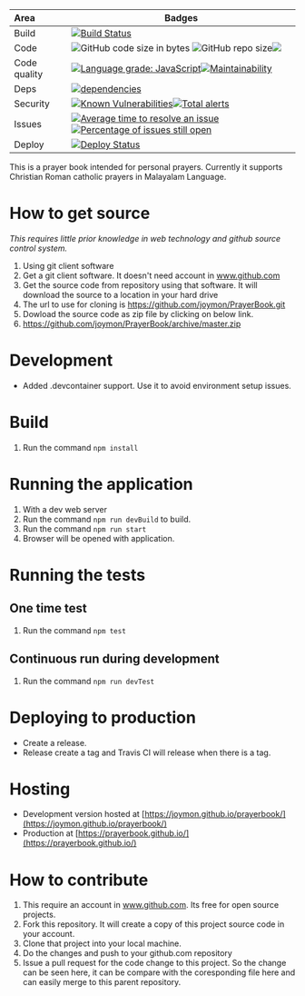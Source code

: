 | Area | Badges |
|:---|---|
| Build | [![Build Status](https://travis-ci.org/joymon/prayerbook.svg)](https://travis-ci.org/joymon/prayerbook)|
| Code | ![GitHub code size in bytes](https://img.shields.io/github/languages/code-size/joymon/prayerbook) ![GitHub repo size](https://img.shields.io/github/repo-size/joymon/prayerbook)[![](https://tokei.rs/b1/github/joymon/prayerbook)](https://github.com/joymon/prayerbook)  |
| Code quality | [![Language grade: JavaScript](https://img.shields.io/lgtm/grade/javascript/g/joymon/prayerbook.svg?logo=lgtm&logoWidth=18)](https://lgtm.com/projects/g/joymon/prayerbook/context:javascript)[![Maintainability](https://api.codeclimate.com/v1/badges/15c9bcf2a0f9a4363804/maintainability)](https://codeclimate.com/github/joymon/PrayerBook/maintainability)
| Deps | [![dependencies](https://david-dm.org/joymon/prayerbook.svg)](https://david-dm.org/joymon/prayerbook)|
| Security | [![Known Vulnerabilities](https://snyk.io/test/github/joymon/prayerbook/badge.svg?targetFile=package.json)](https://snyk.io/test/github/joymon/prayerbook?targetFile=package.json)[![Total alerts](https://img.shields.io/lgtm/alerts/g/joymon/prayerbook.svg?logo=lgtm&logoWidth=18)](https://lgtm.com/projects/g/joymon/prayerbook/alerts/) |
| Issues | [![Average time to resolve an issue](http://isitmaintained.com/badge/resolution/joymon/prayerbook.svg)](http://isitmaintained.com/project/joymon/prayerbook.in "Average time to resolve an issue") [![Percentage of issues still open](http://isitmaintained.com/badge/open/joymon/prayerbook.svg)](http://isitmaintained.com/project/joymon/prayerbook "Percentage of issues still open") |
| Deploy | [![Deploy Status](https://travis-ci.org/joymon/prayerbook.svg)](https://travis-ci.org/joymon/prayerbook) |

This is a prayer book intended for personal prayers. Currently it supports Christian Roman catholic prayers in Malayalam Language.

# How to get source

*This requires little prior knowledge in web technology and github source control system.*

1. Using git client software
 1. Get a git client software. It doesn't need account in www.github.com
 2. Get the source code from repository using that software. It will download the source to a location in your hard drive
  1. The url to use for cloning is https://github.com/joymon/PrayerBook.git  
2. Dowload the source code as zip file by clicking on below link.
 1. https://github.com/joymon/PrayerBook/archive/master.zip

# Development

- Added .devcontainer support. Use it to avoid environment setup issues.

# Build

1. Run the command `npm install`

# Running the application
1. With a dev web server
 1. Run the command `npm run devBuild` to build. 
 2. Run the command `npm run start`
 3. Browser will be opened with application.

# Running the tests
## One time test
1. Run the command `npm test`
## Continuous run during development
1. Run the command `npm run devTest`

# Deploying to production

- Create a release.
- Release create a tag and Travis CI will release when there is a tag.

# Hosting

- Development version hosted at [https://joymon.github.io/prayerbook/](https://joymon.github.io/prayerbook/)
- Production at [https://prayerbook.github.io/](https://prayerbook.github.io/)

# How to contribute 
1. This require an account in www.github.com. Its free for open source projects.
2. Fork this repository. It will create a copy of this project source code in your account.
3. Clone that project into your local machine.
4. Do the changes and push to your github.com repository
5. Issue a pull request for the code change to this project. So the change can be seen here, it can be compare with the coresponding file here and can easily merge to this parent repository.
 
 

